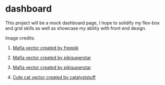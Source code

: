 # dashboard
This project will be a mock dashboard page, I hope to solidify my flex-box and grid skills as well as showcase my ability with front end design.  

Image credits:

1. [Mafia vector created by freepik](https://www.freepik.com/free-vector/mafia-tiger-character-with-hat_7268322.htm#&position=3&from_view=detail#&position=3&from_view=detail)

2. [Mafia vector created by pikisuperstar](https://www.freepik.com/free-vector/mysterious-mafia-man-smoking-cigarette_7074311.htm)

3. [Mafia vector created by pikisuperstar](https://www.freepik.com/free-vector/mysterious-mafia-man-wearing-hat_7074313.htm#&position=0&from_view=detail#&position=0&from_view=detail)

4. [Cute cat vector created by catalyststuff](https://www.freepik.com/free-vector/cute-cat-gaming-cartoon_13486463.htm#query=avatar&position=7&from_view=search)
